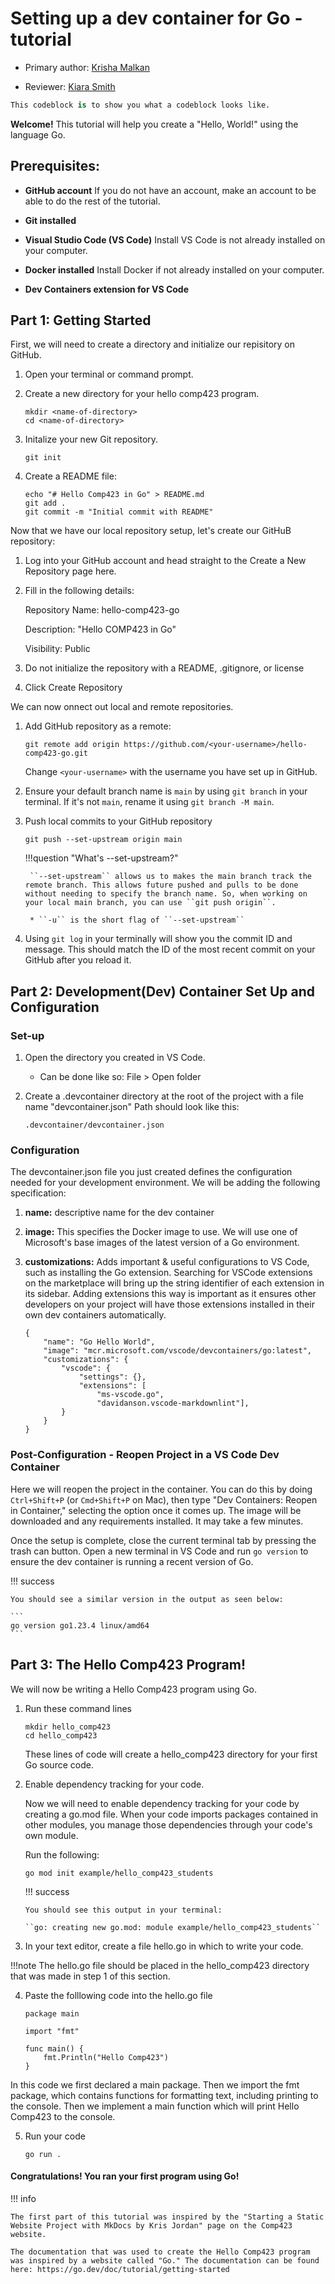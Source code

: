 # Setting up a dev container for Go - tutorial 

* Primary author: [Krisha Malkan](https://github.com/kdmalkan/comp423-course-notes)

* Reviewer: [Kiara Smith](https://github.com/kiaras4)

``` py
This codeblock is to show you what a codeblock looks like.
```

**Welcome!** This tutorial will help you create a "Hello, World!" using the language Go.

## Prerequisites:

- **GitHub account**
If you do not have an account, make an account to be able to do the rest of the tutorial.

- **Git installed**

- **Visual Studio Code (VS Code)**
Install VS Code is not already installed on your computer.

- **Docker installed**
Install Docker if not already installed on your computer.

- **Dev Containers extension for  VS Code**

## Part 1: Getting Started

First, we will need to create a directory and initialize our repisitory on GitHub.

1. Open your terminal or command prompt.


2. Create a new directory for your hello comp423 program.

    ```
    mkdir <name-of-directory>
    cd <name-of-directory>
    ```

3. Initalize your new Git repository.

    ```
    git init
    ```
    
4. Create a README file:

    ```
    echo "# Hello Comp423 in Go" > README.md
    git add .
    git commit -m "Initial commit with README"
    ```

Now that we have our local repository setup, let's create our GitHuB repository:

1. Log into your GitHub account and head straight to the Create a New Repository page here.

2. Fill in the following details:

    Repository Name: hello-comp423-go

    Description: "Hello COMP423 in Go"

    Visibility: Public
3. Do not initialize the repository with a README, .gitignore, or license

4. Click Create Repository

We can now onnect out local and remote repositories.

1. Add GitHub repository as a remote:

    ```
    git remote add origin https://github.com/<your-username>/hello-comp423-go.git
    ```

    Change ``<your-username>`` with the username you have set up in GitHub.

2. Ensure your default branch name is ``main`` by using ``git branch`` in your terminal. If it's not ``main``, rename it using ``git branch -M main``.

3. Push local commits to your GitHub repository

    ```
    git push --set-upstream origin main
    ```

    !!!question "What's --set-upstream?"

        ``--set-upstream`` allows us to makes the main branch track the remote branch. This allows future pushed and pulls to be done without needing to specify the branch name. So, when working on your local main branch, you can use ``git push origin``.

        * ``-u`` is the short flag of ``--set-upstream``

4. Using ``git log`` in your terminally will show you the commit ID and message. This should match the ID of the most recent commit on your GitHub after you reload it.

## Part 2: Development(Dev) Container Set Up and Configuration

### Set-up

1. Open the directory you created in VS Code.
    - Can be done like so: File > Open folder

2. Create a .devcontainer directory at the root of the project with a file name "devcontainer.json" Path should look like this:

    ```
    .devcontainer/devcontainer.json
    ```

### Configuration

The devcontainer.json file you just created defines the configuration needed for your development environment. We will be adding the following specification:

1. **name:** descriptive name for the dev container

2. **image:** This specifies the Docker image to use. We will use one of Microsoft's base images of the latest version of a Go environment.

3. **customizations:** Adds important & useful configurations to VS Code, such as installing the Go extension. Searching for VSCode extensions on the marketplace will bring up the string identifier of each extension in its sidebar. Adding extensions this way is important as it ensures other developers on your project will have those extensions installed in their own dev containers automatically. 

    ```
    {
        "name": "Go Hello World",
        "image": "mcr.microsoft.com/vscode/devcontainers/go:latest",
        "customizations": {
            "vscode": {
                "settings": {},
                "extensions": [
                    "ms-vscode.go",
                    "davidanson.vscode-markdownlint"],
            }
        }
    }
    ```

### Post-Configuration - Reopen Project in a VS Code Dev Container

Here we will reopen the project in the container. You can do this by doing ``Ctrl+Shift+P`` (or ``Cmd+Shift+P`` on Mac), then type "Dev Containers: Reopen in Container," selecting the option once it comes up. The image will be downloaded and any requirements installed. It may take a few minutes.

Once the setup is complete, close the current terminal tab by pressing the trash can button. Open a new terminal in VS Code and run ``go version`` to ensure the dev container is running a recent version of Go. 

!!! success

    You should see a similar version in the output as seen below:

    ```
    go version go1.23.4 linux/amd64
    ```



## Part 3: The Hello Comp423 Program!

We will now be writing a Hello Comp423 program using Go.

1. Run these command lines

    ```
    mkdir hello_comp423
    cd hello_comp423
    ```

    These lines of code will create a hello_comp423 directory for your first Go source code. 

 2. Enable dependency tracking for your code.

    Now we will need to enable dependency tracking for your code by creating a go.mod file. When your code imports packages contained in other modules, you manage those dependencies through your code's own module. 

    Run the following: 

    ```
    go mod init example/hello_comp423_students
    ```

    !!! success

        You should see this output in your terminal:

        ``go: creating new go.mod: module example/hello_comp423_students``

3. In your text editor, create a file hello.go in which to write your code.

!!!note
    The hello.go file should be placed in the hello_comp423 directory that was made in step 1 of this section.

4. Paste the folllowing code into the hello.go file

    ```
    package main

    import "fmt"

    func main() {
        fmt.Println("Hello Comp423")
    }
    ```

In this code we first declared a main package. Then we import the  fmt package, which contains functions for formatting text, including printing to the console. Then we implement a main function which will print Hello Comp423 to the console.

5. Run your code

    ```
    go run .
    ```

#### Congratulations! You ran your first program using Go!

!!! info

    The first part of this tutorial was inspired by the "Starting a Static Website Project with MkDocs by Kris Jordan" page on the Comp423 website. 

    The documentation that was used to create the Hello Comp423 program was inspired by a website called "Go." The documentation can be found here: https://go.dev/doc/tutorial/getting-started